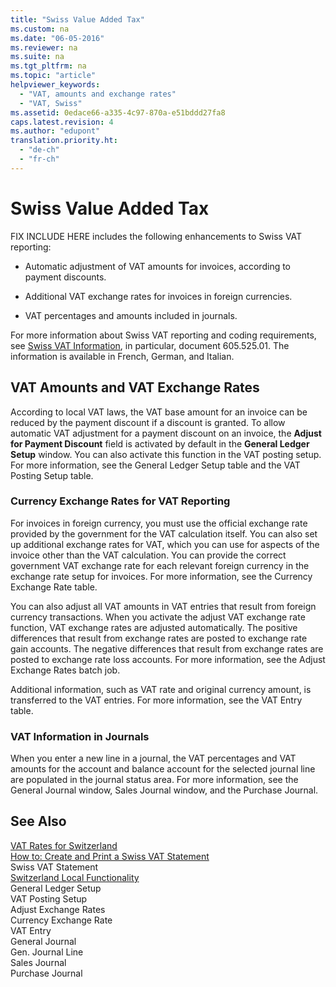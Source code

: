 ```yaml
---
title: "Swiss Value Added Tax"
ms.custom: na
ms.date: "06-05-2016"
ms.reviewer: na
ms.suite: na
ms.tgt_pltfrm: na
ms.topic: "article"
helpviewer_keywords: 
  - "VAT, amounts and exchange rates"
  - "VAT, Swiss"
ms.assetid: 0edace66-a335-4c97-870a-e51bddd27fa8
caps.latest.revision: 4
ms.author: "edupont"
translation.priority.ht: 
  - "de-ch"
  - "fr-ch"
---
```

# Swiss Value Added Tax
FIX INCLUDE HERE<!--[!INCLUDE[navnow](../../ApplicationDesign/includes/navnow_md.md)] --> includes the following enhancements to Swiss VAT reporting:  
  
-   Automatic adjustment of VAT amounts for invoices, according to payment discounts.  
  
-   Additional VAT exchange rates for invoices in foreign currencies.  
  
-   VAT percentages and amounts included in journals.  
  
 For more information about Swiss VAT reporting and coding requirements, see [Swiss VAT Information](http://www.estv.admin.ch/mwst/dokumentation/00130/00947/00948/index.html?lang=fr), in particular, document 605.525.01. The information is available in French, German, and Italian.  
  
## VAT Amounts and VAT Exchange Rates  
 According to local VAT laws, the VAT base amount for an invoice can be reduced by the payment discount if a discount is granted. To allow automatic VAT adjustment for a payment discount on an invoice, the **Adjust for Payment Discount** field is activated by default in the **General Ledger Setup** window. You can also activate this function in the VAT posting setup. For more information, see the General Ledger Setup table and the VAT Posting Setup table.  
  
### Currency Exchange Rates for VAT Reporting  
 For invoices in foreign currency, you must use the official exchange rate provided by the government for the VAT calculation itself. You can also set up additional exchange rates for VAT, which you can use for aspects of the invoice other than the VAT calculation. You can provide the correct government VAT exchange rate for each relevant foreign currency in the exchange rate setup for invoices. For more information, see the Currency Exchange Rate table.  
  
 You can also adjust all VAT amounts in VAT entries that result from foreign currency transactions. When you activate the adjust VAT exchange rate function, VAT exchange rates are adjusted automatically. The positive differences that result from exchange rates are posted to exchange rate gain accounts. The negative differences that result from exchange rates are posted to exchange rate loss accounts. For more information, see the Adjust Exchange Rates batch job.  
  
 Additional information, such as VAT rate and original currency amount, is transferred to the VAT entries. For more information, see the VAT Entry table.  
  
### VAT Information in Journals  
 When you enter a new line in a journal, the VAT percentages and VAT amounts for the account and balance account for the selected journal line are populated in the journal status area. For more information, see the General Journal window, Sales Journal window, and the Purchase Journal.  
  
## See Also  
 [VAT Rates for Switzerland](../../LocalFunctionalityForMicrosoftDynamicsNav2016/Switzerland/vat-rates-for-switzerland.md)   
 [How to: Create and Print a Swiss VAT Statement](../../LocalFunctionalityForMicrosoftDynamicsNav2016/Switzerland/how-to-create-and-print-a-swiss-vat-statement.md)   
 Swiss VAT Statement   
 [Switzerland Local Functionality](../../LocalFunctionalityForMicrosoftDynamicsNav2016/Switzerland/switzerland-local-functionality.md)   
 General Ledger Setup   
 VAT Posting Setup   
 Adjust Exchange Rates   
 Currency Exchange Rate   
 VAT Entry   
 General Journal   
 Gen. Journal Line   
 Sales Journal   
 Purchase Journal